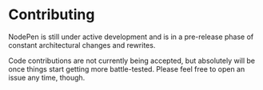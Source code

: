 # Contributing

NodePen is still under active development and is in a pre-release phase of constant architectural changes and rewrites.

Code contributions are not currently being accepted, but absolutely will be once things start getting more battle-tested. Please feel free to open an issue any time, though.
